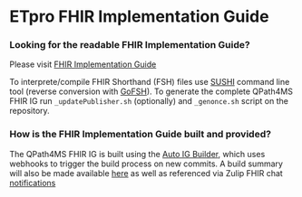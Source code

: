 # ETpro FHIR Implementation Guide

### Looking for the readable FHIR Implementation Guide?


Please visit [FHIR Implementation Guide](https://build.fhir.org/ig/mburwit/etpro/)

To interprete/compile FHIR Shorthand (FSH) files use [SUSHI](https://github.com/FHIR/sushi) command line tool
(reverse conversion with [GoFSH](https://github.com/FHIR/GoFSH)). To generate the complete QPath4MS FHIR IG run 
`_updatePublisher.sh` (optionally) and `_genonce.sh` script on the repository.

### How is the FHIR Implementation Guide built and provided?

The QPath4MS FHIR IG is built using the [Auto IG Builder](https://github.com/FHIR/auto-ig-builder), which
uses webhooks to trigger the build process on new commits. A build summary will also be made available 
[here](https://fhir.github.io/auto-ig-builder/builds.html) as well as referenced via Zulip FHIR chat 
[notifications](https://chat.fhir.org/#narrow/stream/179297-committers.2Fnotification/topic/ig-build)
